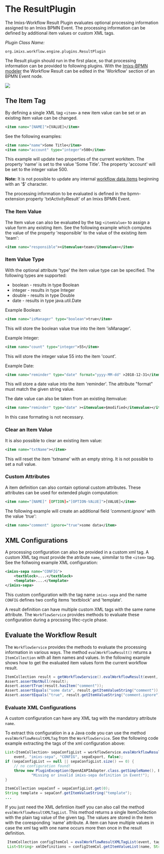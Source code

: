 # The ResultPlugin

The Imixs-Workflow Result Plugin evaluates optional processing information assigned to an Imixs BPMN Event.
The processing information can be defined by additional item values or custom XML tags. 

_Plugin Class Name:_

    org.imixs.workflow.engine.plugins.ResultPlugin

The Result plugin should run in the first place, so that processing information can be provided to following plugins.
With the [Imixs-BPMN modeler](../../modelling/activities.html) the Workflow Result can be edited in the 'Workflow' section of an BPMN Event node. 


<img src="../../images/modelling/bpmn_screen_20.png"/>


## The Item Tag

By defining a single XML tag  `<item>` a new item value can be set or an existing item value can be changed. 

```xml
<item name="[NAME]">[VALUE]</item> 
```

See the following examples:

```xml
<item name="name">Some Title</item> 
<item name="account" type="integer">500</item> 
```

This example will update two properties of the current workitem. The property 'name' is set to the value 'Some Title'. The property 'account' will be set to the integer value 500. 
 
<strong>Note:</strong> It is not possible to update any internal [workflow data items](../../quickstart/workitem.html) beginning with an  '$' character. 

The processing information to be evaluated is defined in the bpmn-extension property 'txtActivityResult' of an Imixs BPMN Event. 

### The Item Value 

The Item value can also be evaluated by the tag `<itemValue>` to assign a value form any existing item. See the following example which computes the value of the property 'responsible' to the value of the existing item 'team':

```xml
<item name="responsible"><itemvalue>team</itemvalue></item> 
```

### Item Value Type

With the optional attribute 'type' the item value type can be specified. The following types are supported:

* boolean - results in type Boolean
* integer - results in type Integer
* double - results in type Double
* date - results in type java.util.Date
 
Example Boolean: 

```xml
<item name="isManager" type="boolean">true</item>
```	

This will store the boolean value true into the item 'isManager'.  


Example Integer: 

```xml
<item name="count" type="integer">55</item>
```

This will store the integer value 55 into the item 'count'.  


Example Date: 
```xml
<item name="reminder" type="date" format="yyyy-MM-dd" >2018-12-31</item>
```

This will store a date value into the item 'reminder'. The attribute "format" must match the given string value.

The date value can also be taken from an existing itemvalue: 

```xml
<item name="reminder" type="date" ><itemvalue>$modified</itemvalue></item>
```  

In this case formating is not necessary. 




### Clear an Item Value
It is also possible to clear an existing item value:

```xml
<item name="txtName"></item> 
```

This will reset the item 'txtname' with an empty string. It is not possible to set a null value. 


### Custom Attributes
A item definition can also contain optional custom attributes. These attributes can be used for extended plugin computation: 


```xml
<item name="[NAME]" [OPTION]="[OPTION-VALUE]">[VALUE]</item> 
```

The following example will create an additional field _'comment.ignore'_ with the value _'true'_:
 
 ```xml 
<item name="comment" ignore="true">some data</item> 
 ```

## XML Configurations

A processing configuration can also be provided in a custom xml tag. A custom XML tag must provide the atribute `name`, simmilar to the `<item>` tag.  
See the follwoing example XML configuration:

```xml 
<imixs-sepa name="CONFIG">
	<textblock>....</textblock>
	<template>....</template>
</imixs-sepa>
```

This custom configuration with the tag name `imixs-sepa` and the name `CONFIG` defines two config items 'textblock' and 'template'. 

A result definition can have multiple custom XML tags with the same name attribute. The `WorkflowService` provides methods to evaluate these configuration during a procssing lifec-cycle phase. 


## Evaluate the Workflow Result

The `WorkflowService` provides the methods to evaluate the processing information in various ways. The method  `evalWorkflowResult()` returns a `ItemCollection` with all item names and values. In the following example shows how to get the evaluated item values form the current workflow result.
	

```java 
ItemCollection result = getWorkflowService().evalWorkflowResult(event, documentContext, true);
Assert.assertNotNull(result);
Assert.assertTrue(result.hasItem("comment"));
Assert.assertEquals("some data", result.getItemValueString("comment"));
Assert.assertEquals("true", result.getItemValueString("comment.ignore"));
```

### Evaluate XML Configurations

A custom configuration can have any XML tag with the mandatory attribute `name`.

To extract this configuration in a a Java code you can use the method `evalWorkflowResultXMLTag` from the `WorkflowService`. See the following code example extracting the tags of the xml configuration above:

```java 
List<ItemCollection> sepaConfigList = workflowService.evalWorkflowResultXMLTag(
	event, "imixs-sepa", "CONFIG", sepaExport, false);
if (sepaConfigList == null || sepaConfigList.size() == 0) {
	// no configuration found!
	throw new PluginException(OpenAIAPIAdapter.class.getSimpleName(), ERROR_CONFIG,
			"Missing or invalid imixs-sepa definition in Event!");
}

ItemCollection sepaConf = sepaConfigList.get(0);
String template = sepaConf.getItemValueString("template");
...
```

If you just need the XML defintiion itself you can also call the method `evalWorkflowResultXMLTagList`. This method returns a single ItemCollection with the plain tag value of the given tag. The values are stored in the item with the coresponding `name'  attribute. A item can have multiple values in case the xml tag with one name occurs more then once in the result definition.

```java 
 ItemCollection configItemCol = evalWorkflowResultXMLTagList(event, tagName, workitem, resolveItemValues);
 List<String> xmlDefinitions = configItemCol.getItemValueList(name, String.class);
```